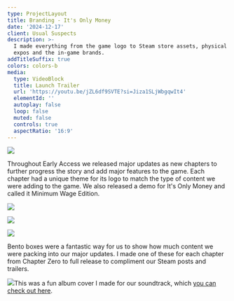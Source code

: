 ```yaml
---
type: ProjectLayout
title: Branding - It's Only Money
date: '2024-12-17'
client: Usual Suspects
description: >-
  I made everything from the game logo to Steam store assets, physical media for
  expos and the in-game brands.
addTitleSuffix: true
colors: colors-b
media:
  type: VideoBlock
  title: Launch Trailer
  url: 'https://youtu.be/jZL6df9SVTE?si=Jiza1SLjWbgqwIt4'
  elementId: ''
  autoplay: false
  loop: false
  muted: false
  controls: true
  aspectRatio: '16:9'
---
```

![](/images/logos.jpg)

Throughout Early Access we released major updates as new chapters to further progress the story and add major features to the game. Each chapter had a unique theme for its logo to match the type of content we were adding to the game. We also released a demo for It's Only Money and called it Minimum Wage Edition.

![](/images/Chapter%20Two%20Bento.jpg)

![](/images/bento%203.jpg)

![](/images/bento%204@2x.jpg)

Bento boxes were a fantastic way for us to show how much content we were packing into our major updates. I made one of these for each chapter from Chapter Zero to full release to compliment our Steam posts and trailers.

![](/images/iomcov69.jpg)This was a fun album cover I made for our soundtrack, which [you can check out here](https://youtu.be/aESvGg48sg8?si=J5aq_C4vGgQHDR4K).
